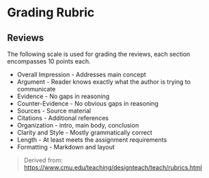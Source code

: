 # Grading Rubric

## Reviews

The following scale is used for grading the reviews, each section encompasses
10 points each.

* Overall Impression - Addresses main concept
* Argument - Reader knows exactly what the author is trying to communicate
* Evidence - No gaps in reasoning
* Counter-Evidence - No obvious gaps in reasoning
* Sources - Source material
* Citations - Additional references
* Organization - intro, main body, conclusion
* Clarity and Style - Mostly grammatically correct
* Length - At least meets the assignment requirements
* Formatting - Markdown and layout

> Derived from: <https://www.cmu.edu/teaching/designteach/teach/rubrics.html>
